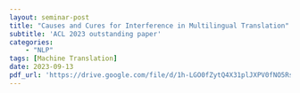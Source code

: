 ```yaml
---
layout: seminar-post
title: "Causes and Cures for Interference in Multilingual Translation"
subtitle: 'ACL 2023 outstanding paper'
categories:
    - "NLP"
tags: [Machine Translation]
date: 2023-09-13
pdf_url: 'https://drive.google.com/file/d/1h-LGO0fZytQ4X31plJXPV0fNO5RswtpB/preview'
---
```

